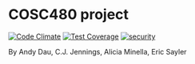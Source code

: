 # COSC480 project

[![Code Climate](https://codeclimate.com/github/andydau/480project/badges/gpa.svg)](https://codeclimate.com/github/andydau/480project)
[![Test Coverage](https://codeclimate.com/github/andydau/480project/badges/coverage.svg)](https://codeclimate.com/github/andydau/480project)
[![security](https://hakiri.io/github/andydau/480project/master.svg)](https://hakiri.io/github/andydau/480project/master)

By Andy Dau, C.J. Jennings, Alicia Minella, Eric Sayler
